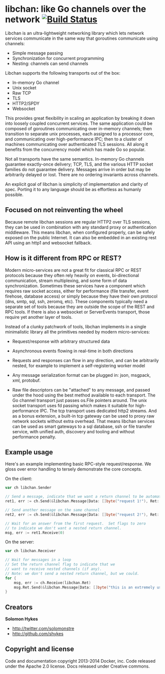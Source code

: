 # libchan: like Go channels over the network [![Build Status](https://travis-ci.org/docker/libchan.png?branch=master)](https://travis-ci.org/docker/libchan)

Libchan is an ultra-lightweight networking library which lets network services communicate
in the same way that goroutines communicate using channels:

* Simple message passing
* Synchronization for concurrent programming
* Nesting: channels can send channels

Libchan supports the following transports out of the box:

* In-memory Go channel
* Unix socket
* Raw TCP
* TLS
* HTTP2/SPDY
* Websocket

This provides great flexibility in scaling an application by breaking it down into
loosely coupled concurrent services. The same application could be composed of
goroutines communicating over in-memory channels; then transition to separate
unix processes, each assigned to a processor core, and communicating over
high-performance IPC; then to a cluster of machines communicating over
authenticated TLS sessions. All along it benefits from the concurrency model
which has made Go so popular.

Not all transports have the same semantics. In-memory Go channels guarantee
exactly-once delivery; TCP, TLS, and the various HTTP socket families do not
guarantee delivery. Messages arrive in order but may be arbitrarily delayed or
lost. There are no ordering invariants across channels.

An explicit goal of libchan is simplicity of implementation and clarity of
spec. Porting it to any language should be as effortless as humanly possible.

## Focused on not reinventing the wheel

Because remote libchan sessions are regular HTTP2 over TLS sessions, they can
be used in combination with any standard proxy or authentication
middleware. This means libchan, when configured properly, can be safely exposed
on the public Internet. It can also be embedded in an existing rest API
using an http1 and websocket fallback.

## How is it different from RPC or REST?

Modern micro-services are not a great fit for classical RPC or REST
protocols because they often rely heavily on events, bi-directional
communication, stream multiplexing, and some form of data synchronization.
Sometimes these services have a component which requires raw socket access,
either for performance (file transfer, event firehose, database access) or
simply because they have their own protocol (dns, smtp, sql, ssh,
zeromq, etc). These components typically need a separate set of tools
because they are outside the scope of the REST and RPC tools. If there is
also a websocket or ServerEvents transport, those require yet another layer
of tools.

Instead of a clunky patchwork of tools, libchan implements in a single
minimalistic library all the primitives needed by modern micro-services:

* Request/response with arbitrary structured data

* Asynchronous events flowing in real-time in both directions

* Requests and responses can flow in any direction, and can be arbitrarily
nested, for example to implement a self-registering worker model

* Any message serialization format can be plugged in: json, msgpack, xml,
protobuf.

* Raw file descriptors can be "attached" to any message, and passed under
the hood using the best method available to each transport. The Go channel
transport just passes os.File pointers around. The unix socket transport
uses fd passing which makes it suitable for high-performance IPC. The
tcp transport uses dedicated http2 streams. And as a bonus extension, a
built-in  tcp gateway can be used to proxy raw network sockets without
extra overhead. That means libchan services can be used as smart gateways to a
sql database, ssh or file transfer service, with unified auth, discovery
and tooling and without performance penalty.

## Example usage

Here's an example implementing basic RPC-style request/response.  We gloss over error handling to tersely demonstrate the core concepts.

On the client:

```go
var ch libchan.Sender

// Send a message, indicate that we want a return channel to be automatically created
ret1, err := ch.Send(&libchan.Message{Data: []byte("request 1!"), Ret: libchan.RetPipe})

// Send another message on the same channel
ret2, err := ch.Send(&libchan.Message{Data: []byte("request 2!"), Ret: libchan.RetPipe})

// Wait for an answer from the first request.  Set flags to zero
// to indicate we don't want a nested return channel.
msg, err := ret1.Receive(0)
```

On the server:

```go
var ch libchan.Receiver

// Wait for messages in a loop
// Set the return channel flag to indicate that we
// want to receive nested channels (if any).
// Note: we don't send a nested return channel, but we could.
for {
	msg, err := ch.Receive(libchan.Ret)
	msg.Ret.Send(&libchan.Message{Data: []byte("this is an extremely useful response")});
}
```

## Creators

**Solomon Hykes**

- <http://twitter.com/solomonstre>
- <http://github.com/shykes>

## Copyright and license

Code and documentation copyright 2013-2014 Docker, inc. Code released under the Apache 2.0 license.
Docs released under Creative commons.
